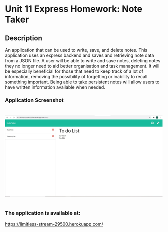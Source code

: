 # Unit 11 Express Homework: Note Taker

## Description

An application that can be used to write, save, and delete notes. This application uses an express backend and saves and retrieving note data from a JSON file. A user will be able to write and save notes, deleting notes they no longer need to aid better organisation and task management. It will be especially beneficial for those that need to keep track of a lot of information, removing the possibility of forgetting or inability to recall something important. Being able to take persistent notes will allow users to have written information available when needed.

### Application Screenshot

#

<img src="Assets\app-capture.JPG">

#

### The application is available at:

https://limitless-stream-29500.herokuapp.com/
